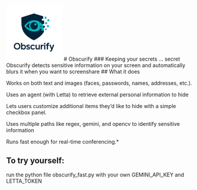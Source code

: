 <img src="obscurify_logo.png" style="width:30%;" alt="Obscurify logo">
# Obscurify
### Keeping your secrets ... secret
Obscurify detects sensitive information on your screen and automatically blurs it when you want to screenshare
## What it does

Works on both text and images (faces, passwords, names, addresses, etc.).

Uses an agent (with Letta) to retrieve external personal information to hide

Lets users customize additional items they’d like to hide with a simple checkbox panel.

Uses multiple paths like regex, gemini, and opencv to identify sensitive information

Runs fast enough for real-time conferencing.* 

## To try yourself:
run the python file obscurify_fast.py with your own GEMINI_API_KEY and LETTA_TOKEN
